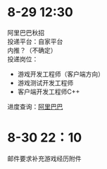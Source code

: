 # 8-29 12:30
阿里巴巴秋招  
投递平台：自家平台  
内推？（不确定）  
投递岗位：
+ 游戏开发工程师（客户端方向）
+ 游戏测试开发工程师
+ 客户端开发工程师C++

进度查询：[阿里巴巴](https://talent.alibaba.com/personal/campus-application)

# 8-30 22：10
邮件要求补充游戏经历附件